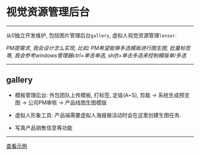 ﻿# 视觉资源管理后台

---

从0独立开发维护, 包括图片管理后台`gallery`, 虚拟人视觉资源管理`lensor`. 

*PM提需求, 我会设计怎么实现, 比如: PM希望能够多选模版进行图生图, 批量标签等, 我会参考windows管理器ctrl+单击单选, shift+单击多选来控制模版单/多选* 

---

## gallery

- 模板管理后台: 外包团队上传模板, 打标签, 定级(A~S), 剪裁 -> 系统生成预览图 -> 公司PM审核 -> 产品线图生图模版

- 虚拟人形象工具: 产品端需要虚拟人海报做活动时会在这里创建生图任务.

- 写真产品销售信息等功能

---

<a target='_blank' href='?p=images&names=gallery-themes.png@gallery-主题页,gallery-templates.png@gallery-模版页,lensor.png@lensor'>
查看示例
</a>